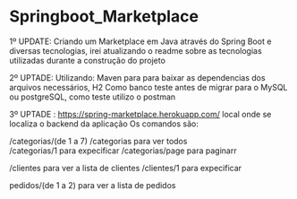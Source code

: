 # Springboot_Marketplace
1º UPDATE: Criando um Marketplace em Java através do Spring Boot e diversas tecnologias, irei atualizando o readme sobre as tecnologias utilizadas durante a construção do projeto

2º UPTADE: Utilizando: Maven para para baixar as dependencias dos arquivos necessários, H2 Como banco teste antes de migrar para o MySQL ou postgreSQL, como teste utilizo o postman

3º UPTADE : https://spring-marketplace.herokuapp.com/ local onde se localiza o backend da aplicação 
   Os comandos são: 
   
   /categorias/(de 1 a 7)
   /categorias  para ver todos  
   /categorias/1 para expecificar 
   /categorias/page para paginarr
   
   /clientes para ver a lista de clientes 
   /clientes/1  para expecificar
   
   pedidos/(de 1 a 2) para ver a lista de pedidos
   
   
   
